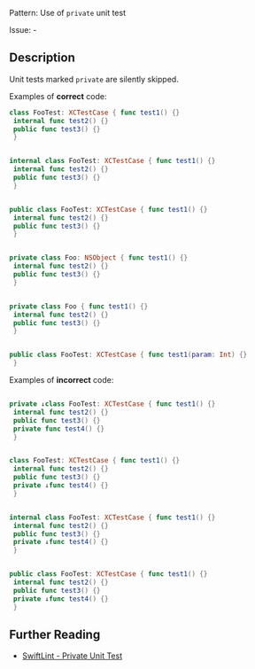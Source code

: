 Pattern: Use of `private` unit test

Issue: -

## Description

Unit tests marked `private` are silently skipped.

Examples of **correct** code:
```swift
class FooTest: XCTestCase { func test1() {}
 internal func test2() {}
 public func test3() {}
 }


internal class FooTest: XCTestCase { func test1() {}
 internal func test2() {}
 public func test3() {}
 }


public class FooTest: XCTestCase { func test1() {}
 internal func test2() {}
 public func test3() {}
 }


private class Foo: NSObject { func test1() {}
 internal func test2() {}
 public func test3() {}
 }


private class Foo { func test1() {}
 internal func test2() {}
 public func test3() {}
 }


public class FooTest: XCTestCase { func test1(param: Int) {}
 }

```
Examples of **incorrect** code:
```swift

private ↓class FooTest: XCTestCase { func test1() {}
 internal func test2() {}
 public func test3() {}
 private func test4() {}
 }


class FooTest: XCTestCase { func test1() {}
 internal func test2() {}
 public func test3() {}
 private ↓func test4() {}
 }


internal class FooTest: XCTestCase { func test1() {}
 internal func test2() {}
 public func test3() {}
 private ↓func test4() {}
 }


public class FooTest: XCTestCase { func test1() {}
 internal func test2() {}
 public func test3() {}
 private ↓func test4() {}
 }

```

## Further Reading

* [SwiftLint - Private Unit Test](https://github.com/realm/SwiftLint/blob/master/Rules.md#private-unit-test)